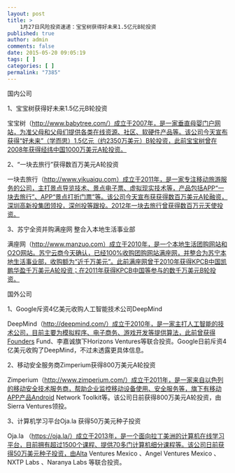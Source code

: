 ```yaml
---
layout: post
title: >
    1月27日风险投资速递：宝宝树获得好未来1.5亿元B轮投资
published: true
author: admin
comments: false
date: 2015-05-20 09:05:19
tags: [ ]
categories: [ ]
permalink: "7385"
---
```



国内公司

1、宝宝树获得好未来1.5亿元B轮投资

宝宝树（http://www.babytree.com/）成立于2007年，是一家垂直母婴门户网站，为准父母和父母们提供各类在线资源、社区、软硬件产品等。该公司今天宣布获得“好未来”（学而思）1.5亿元（约2350万美元）B轮投资，此前宝宝树曾在2008年获得经纬中国1000万美元A轮投资。

2、“一块去旅行”获得数百万美元A轮投资

一块去旅行（http://www.yikuaiqu.com）成立于2011年，是一家专注移动旅游服务的公司，主打景点导览技术、景点电子票、虚拟现实技术等，产品包括APP“一块去旅行”、APP“景点打折门票”等。该公司今天宣布获获得数百万美元A轮融资，深圳高新投集团领投，深创投等跟投。2012年一块去旅行曾获得数百万元天使投资。

3、苏宁全资并购满座网 整合入本地生活事业部

满座网（http://www.manzuo.com）成立于2010年，是一个本地生活团购网站和O2O网站。苏宁云商今天确认，已经100%收购团购网站满座网，并整合为苏宁本地生活事业部，收购额为“近千万美元”。此前满座网曾于2010年获得KPCB中国凯鹏华盈千万美元A轮投资；在2011年获得KPCB中国等参与的数千万美元B轮投资。

国外公司

1、Google斥资4亿美元收购人工智能技术公司DeepMind

DeepMind（http://deepmind.com/）成立于2010年，是一家主打人工智能的技术公司，目前主要为模拟程序、电子商务、游戏开发等提供算法，此前曾获得Founders Fund、李嘉诚旗下Horizons Ventures等联合投资。Google日前斥资4亿美元收购了DeepMind，不过未透露更具体信息。

2、移动安全服务商Zimperium获得800万美元A轮投资

Zimperium（http://www.zimperium.com/）成立于2011年，是一家来自以色列的移动安全技术服务商，帮助企业监控移动设备使用、安全服务等，旗下有移动APP产品Android Network Toolkit等。该公司日前获得800万美元A轮投资，由Sierra Ventures领投。

3、计算机学习平台Oja.la 获得50万美元种子投资

Oja.la （https://oja.la/）成立于2013年，是一个面向拉丁美洲的计算机在线学习平台，目前拥有超过1500个课程、提供70多门计算机细分课程等。该公司日前获得50万美元种子投资，由Alta Ventures Mexico 、Angel Ventures Mexico 、NXTP Labs 、Naranya Labs 等联合投资。